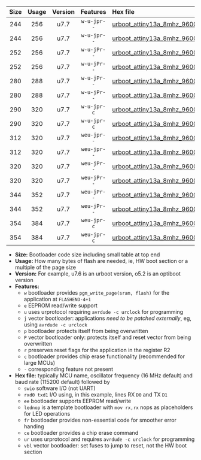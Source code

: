 |Size|Usage|Version|Features|Hex file|
|:-:|:-:|:-:|:-:|:--|
|244|256|u7.7|`w-u-jpr--`|[urboot_attiny13a_8mhz_9600bps_swio_rxb0_txb1_lednop_ur_vbl.hex](https://raw.githubusercontent.com/stefanrueger/urboot.hex/main/mcus/attiny13a/fcpu_8mhz/9600_bps/urboot_attiny13a_8mhz_9600bps_swio_rxb0_txb1_lednop_ur_vbl.hex)|
|244|256|u7.7|`w-u-jpr--`|[urboot_attiny13a_8mhz_9600bps_swio_rxb1_txb0_lednop_ur_vbl.hex](https://raw.githubusercontent.com/stefanrueger/urboot.hex/main/mcus/attiny13a/fcpu_8mhz/9600_bps/urboot_attiny13a_8mhz_9600bps_swio_rxb1_txb0_lednop_ur_vbl.hex)|
|252|256|u7.7|`w-u-jPr--`|[urboot_attiny13a_8mhz_9600bps_swio_rxb0_txb1_ur_vbl.hex](https://raw.githubusercontent.com/stefanrueger/urboot.hex/main/mcus/attiny13a/fcpu_8mhz/9600_bps/urboot_attiny13a_8mhz_9600bps_swio_rxb0_txb1_ur_vbl.hex)|
|252|256|u7.7|`w-u-jPr--`|[urboot_attiny13a_8mhz_9600bps_swio_rxb1_txb0_ur_vbl.hex](https://raw.githubusercontent.com/stefanrueger/urboot.hex/main/mcus/attiny13a/fcpu_8mhz/9600_bps/urboot_attiny13a_8mhz_9600bps_swio_rxb1_txb0_ur_vbl.hex)|
|280|288|u7.7|`w-u-jPr--`|[urboot_attiny13a_8mhz_9600bps_swio_rxb0_txb1_lednop_fr_ur_vbl.hex](https://raw.githubusercontent.com/stefanrueger/urboot.hex/main/mcus/attiny13a/fcpu_8mhz/9600_bps/urboot_attiny13a_8mhz_9600bps_swio_rxb0_txb1_lednop_fr_ur_vbl.hex)|
|280|288|u7.7|`w-u-jPr--`|[urboot_attiny13a_8mhz_9600bps_swio_rxb1_txb0_lednop_fr_ur_vbl.hex](https://raw.githubusercontent.com/stefanrueger/urboot.hex/main/mcus/attiny13a/fcpu_8mhz/9600_bps/urboot_attiny13a_8mhz_9600bps_swio_rxb1_txb0_lednop_fr_ur_vbl.hex)|
|290|320|u7.7|`w-u-jpr-c`|[urboot_attiny13a_8mhz_9600bps_swio_rxb0_txb1_lednop_fr_ce_ur_vbl.hex](https://raw.githubusercontent.com/stefanrueger/urboot.hex/main/mcus/attiny13a/fcpu_8mhz/9600_bps/urboot_attiny13a_8mhz_9600bps_swio_rxb0_txb1_lednop_fr_ce_ur_vbl.hex)|
|290|320|u7.7|`w-u-jpr-c`|[urboot_attiny13a_8mhz_9600bps_swio_rxb1_txb0_lednop_fr_ce_ur_vbl.hex](https://raw.githubusercontent.com/stefanrueger/urboot.hex/main/mcus/attiny13a/fcpu_8mhz/9600_bps/urboot_attiny13a_8mhz_9600bps_swio_rxb1_txb0_lednop_fr_ce_ur_vbl.hex)|
|312|320|u7.7|`weu-jpr--`|[urboot_attiny13a_8mhz_9600bps_swio_rxb0_txb1_ee_lednop_ur_vbl.hex](https://raw.githubusercontent.com/stefanrueger/urboot.hex/main/mcus/attiny13a/fcpu_8mhz/9600_bps/urboot_attiny13a_8mhz_9600bps_swio_rxb0_txb1_ee_lednop_ur_vbl.hex)|
|312|320|u7.7|`weu-jpr--`|[urboot_attiny13a_8mhz_9600bps_swio_rxb1_txb0_ee_lednop_ur_vbl.hex](https://raw.githubusercontent.com/stefanrueger/urboot.hex/main/mcus/attiny13a/fcpu_8mhz/9600_bps/urboot_attiny13a_8mhz_9600bps_swio_rxb1_txb0_ee_lednop_ur_vbl.hex)|
|320|320|u7.7|`weu-jPr--`|[urboot_attiny13a_8mhz_9600bps_swio_rxb0_txb1_ee_ur_vbl.hex](https://raw.githubusercontent.com/stefanrueger/urboot.hex/main/mcus/attiny13a/fcpu_8mhz/9600_bps/urboot_attiny13a_8mhz_9600bps_swio_rxb0_txb1_ee_ur_vbl.hex)|
|320|320|u7.7|`weu-jPr--`|[urboot_attiny13a_8mhz_9600bps_swio_rxb1_txb0_ee_ur_vbl.hex](https://raw.githubusercontent.com/stefanrueger/urboot.hex/main/mcus/attiny13a/fcpu_8mhz/9600_bps/urboot_attiny13a_8mhz_9600bps_swio_rxb1_txb0_ee_ur_vbl.hex)|
|344|352|u7.7|`weu-jPr--`|[urboot_attiny13a_8mhz_9600bps_swio_rxb0_txb1_ee_lednop_fr_ur_vbl.hex](https://raw.githubusercontent.com/stefanrueger/urboot.hex/main/mcus/attiny13a/fcpu_8mhz/9600_bps/urboot_attiny13a_8mhz_9600bps_swio_rxb0_txb1_ee_lednop_fr_ur_vbl.hex)|
|344|352|u7.7|`weu-jPr--`|[urboot_attiny13a_8mhz_9600bps_swio_rxb1_txb0_ee_lednop_fr_ur_vbl.hex](https://raw.githubusercontent.com/stefanrueger/urboot.hex/main/mcus/attiny13a/fcpu_8mhz/9600_bps/urboot_attiny13a_8mhz_9600bps_swio_rxb1_txb0_ee_lednop_fr_ur_vbl.hex)|
|354|384|u7.7|`weu-jpr-c`|[urboot_attiny13a_8mhz_9600bps_swio_rxb0_txb1_ee_lednop_fr_ce_ur_vbl.hex](https://raw.githubusercontent.com/stefanrueger/urboot.hex/main/mcus/attiny13a/fcpu_8mhz/9600_bps/urboot_attiny13a_8mhz_9600bps_swio_rxb0_txb1_ee_lednop_fr_ce_ur_vbl.hex)|
|354|384|u7.7|`weu-jpr-c`|[urboot_attiny13a_8mhz_9600bps_swio_rxb1_txb0_ee_lednop_fr_ce_ur_vbl.hex](https://raw.githubusercontent.com/stefanrueger/urboot.hex/main/mcus/attiny13a/fcpu_8mhz/9600_bps/urboot_attiny13a_8mhz_9600bps_swio_rxb1_txb0_ee_lednop_fr_ce_ur_vbl.hex)|

- **Size:** Bootloader code size including small table at top end
- **Usage:** How many bytes of flash are needed, ie, HW boot section or a multiple of the page size
- **Version:** For example, u7.6 is an urboot version, o5.2 is an optiboot version
- **Features:**
  + `w` bootloader provides `pgm_write_page(sram, flash)` for the application at `FLASHEND-4+1`
  + `e` EEPROM read/write support
  + `u` uses urprotocol requiring `avrdude -c urclock` for programming
  + `j` vector bootloader: applications *need to be patched externally*, eg, using `avrdude -c urclock`
  + `p` bootloader protects itself from being overwritten
  + `P` vector bootloader only: protects itself and reset vector from being overwritten
  + `r` preserves reset flags for the application in the register R2
  + `c` bootloader provides chip erase functionality (recommended for large MCUs)
  + `-` corresponding feature not present
- **Hex file:** typically MCU name, oscillator frequency (16 MHz default) and baud rate (115200 default) followed by
  + `swio` software I/O (not UART)
  + `rxd0 txd1` I/O using, in this example, lines RX `D0` and TX `D1`
  + `ee` bootloader supports EEPROM read/write
  + `lednop` is a template bootloader with `mov rx,rx` nops as placeholders for LED operations
  + `fr` bootloader provides non-essential code for smoother error handing
  + `ce` bootloader provides a chip erase command
  + `ur` uses urprotocol and requires `avrdude -c urclock` for programming
  + `vbl` vector bootloader: set fuses to jump to reset, not the HW boot section
